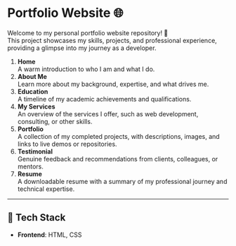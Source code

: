 # Portfolio Website 🌐

Welcome to my personal portfolio website repository! 🎉  
This project showcases my skills, projects, and professional experience, providing a glimpse into my journey as a developer.  


1. **Home**  
A warm introduction to who I am and what I do.  
2. **About Me**  
Learn more about my background, expertise, and what drives me.  
3. **Education**  
A timeline of my academic achievements and qualifications.  
4. **My Services**  
An overview of the services I offer, such as web development, consulting, or other skills.  
5. **Portfolio**  
A collection of my completed projects, with descriptions, images, and links to live demos or repositories.  
6. **Testimonial**  
Genuine feedback and recommendations from clients, colleagues, or mentors.  
7. **Resume**  
A downloadable resume with a summary of my professional journey and technical expertise.  

---


## 📂 Tech Stack  
- **Frontend**: HTML, CSS
  
